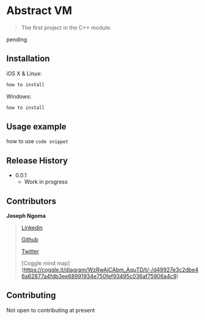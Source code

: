 # Abstract VM

> The first project in the C++ module.

pending

## Installation

iOS X & Linux:

```sh
how to install
```

Windows:

```sh
how to install
```

## Usage example

how to use
``code snippet``

## Release History

* 0.0.1
    * Work in progress

## Contributors

**Joseph Ngoma**
>[Linkedin](https://www.linkedin.com/in/joseph-ngoma-03189214b/)
>
>[Github](https://github.com/Kid-Seven-7)
>
>[Twitter](https://twitter.com/mr_joey0707)
>
>[Coggle mind map] (https://coggle.it/diagram/WzRwAjCAbm_AquTD/t/-/d49927e3c2dbe46a62877a4fdb3ee68991934e750fef93495c036af75906a4c9)

## Contributing

Not open to contributing at present

